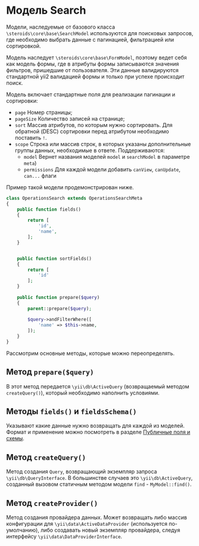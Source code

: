 # Модель Search

Модели, наследуемые от базового класса `\steroids\core\base\SearchModel` используются для поисковых запросов, где
необходимо выбрать данные с пагинацией, фильтрацией или сортировкой.

Модель наследует `\steroids\core\base\FormModel`, поэтому ведет себя как модель формы, где в атрибуты формы записываются
значения фильтров, пришедшие от пользователя. Эти данные валидируются стандартной yii2 валидацией формы и только при
успехе происходит поиск.

Модель включает стандартные поля для реализации пагинации и сортировки:

- `page` Номер страницы;
- `pageSize` Количество записей на странице;
- `sort` Массив атрибутов, по которым нужно сортировать. Для обратной (DESC) сортировки перед атрибутом
  необходимо поставить `!`.
- `scope` Строка или массив строк, в которых указаны дополнительные группы данных, необходимые в ответе. Поддерживаются:
    - `model` Вернет названия моделей `model` и `searchModel` в параметре `meta`)
    - `permissions` Для каждой модели добавить `canView`, `canUpdate`, `can...` флаги

Пример такой модели продемонстрирован ниже.

```php
class OperationsSearch extends OperationsSearchMeta
{
    public function fields()
    {
        return [
            'id',
            'name',
        ];
    }


    public function sortFields()
    {
        return [
            'id'
        ];
    }
    
    public function prepare($query)
    {
        parent::prepare($query);
        
        $query->andFilterWhere([
            'name' => $this->name,
        ]);
    }
}
```

Рассмотрим основные методы, которые можно переопределять.


## Метод `prepare($query)`

В этот метод передается `\yii\db\ActiveQuery` (возвращаемый методом `createQuery()`), который необходимо наполнить
условиями.


## Методы `fields()` и `fieldsSchema()`

Указывают какие данные нужно возвращать для каждой из моделей. Формат и применение можно посмотреть в разделе
[Публичные поля и схемы](model_fields.md).


## Метод `createQuery()`

Метод создания `Query`, возвращающий экземпляр запроса `\yii\db\QueryInterface`. В большинстве случаев это
`\yii\db\ActiveQuery`, созданный вызовом статичным методом модели `find` - `MyModel::find()`.


## Метод `createProvider()`

Метод создания провайдера данных. Может возвращать либо массив конфигурации для `\yii\data\ActiveDataProvider`
(используется по-умолчанию), либо создавать новый экземпляр провайдера, следуя интерфейсу `\yii\data\DataProviderInterface`.
